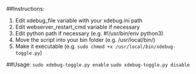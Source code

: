 ##Instructions:
1) Edit xdebug_file variable with your xdebug.ini path
2) Edit webserver_restart_cmd variable if necessary
3) Edit python path if necessary (e.g. #!/usr/bin/env python3)
4) Move the script into your bin folder (e.g. /usr/local/bin/)
5) Make it executable (e.g. `sudo chmod +x /usr/local/bin/xdebug-toggle.py`)

##Usage:
`sudo xdebug-toggle.py enable`
`sudo xdebug-toggle.py disable`